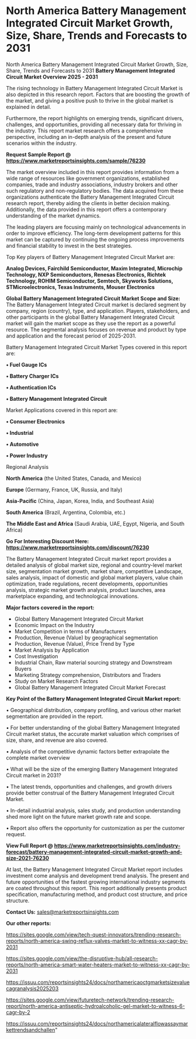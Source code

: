 # North America Battery Management Integrated Circuit Market Growth, Size, Share, Trends and Forecasts to 2031
North America Battery Management Integrated Circuit Market Growth, Size, Share, Trends and Forecasts to 2031
<Strong> Battery Management Integrated Circuit Market Overview 2025 - 2031</strong>

The rising technology in Battery Management Integrated Circuit Market is also depicted in this research report. Factors that are boosting the growth of the market, and giving a positive push to thrive in the global market is explained in detail.

Furthermore, the report highlights on emerging trends, significant drivers, challenges, and opportunities, providing all necessary data for thriving in the industry. This report market research offers a comprehensive perspective, including an in-depth analysis of the present and future scenarios within the industry.

<strong>Request Sample Report @ <a href=https://www.marketreportsinsights.com/sample/76230>https://www.marketreportsinsights.com/sample/76230</a></strong>

The market overview included in this report provides information from a wide range of resources like government organizations, established companies, trade and industry associations, industry brokers and other such regulatory and non-regulatory bodies. The data acquired from these organizations authenticate the Battery Management Integrated Circuit research report, thereby aiding the clients in better decision making. Additionally, the data provided in this report offers a contemporary understanding of the market dynamics.

The leading players are focusing mainly on technological advancements in order to improve efficiency. The long-term development patterns for this market can be captured by continuing the ongoing process improvements and financial stability to invest in the best strategies.

Top Key players of Battery Management Integrated Circuit Market are:

<strong>Analog Devices, Fairchild Semiconductor, Maxim Integrated, Microchip Technology, NXP Semiconductors, Renesas Electronics, Richtek Technology, ROHIM Semiconductor, Semtech, Skyworks Solutions, STMicroelectronics, Texas Instruments, Mouser Electronics</strong>

<strong><b>Global Battery Management Integrated Circuit Market Scope and Size:</b></strong>
The Battery Management Integrated Circuit market is declared segment by company, region (country), type, and application. Players, stakeholders, and other participants in the global Battery Management Integrated Circuit market will gain the market scope as they use the report as a powerful resource. The segmental analysis focuses on revenue and product by type and application and the forecast period of 2025-2031.

Battery Management Integrated Circuit Market Types covered in this report are:

<strong>• Fuel Gauge ICs

• Battery Charger ICs

• Authentication ICs

• Battery Management Integrated Circuit</strong>

Market Applications covered in this report are:

<strong>• Consumer Electronics

• Industrial

• Automotive

• Power Industry</strong> 

Regional Analysis

<strong>North America</strong> (the United States, Canada, and Mexico)

<strong>Europe</strong> (Germany, France, UK, Russia, and Italy)

<strong>Asia-Pacific</strong> (China, Japan, Korea, India, and Southeast Asia)

<strong>South America</strong> (Brazil, Argentina, Colombia, etc.)

<strong>The Middle East and Africa</strong> (Saudi Arabia, UAE, Egypt, Nigeria, and South Africa)

<strong>Go For Interesting Discount Here: <a href=https://www.marketreportsinsights.com/discount/76230>https://www.marketreportsinsights.com/discount/76230</a></strong>

The Battery Management Integrated Circuit market report provides a detailed analysis of global market size, regional and country-level market size, segmentation market growth, market share, competitive Landscape, sales analysis, impact of domestic and global market players, value chain optimization, trade regulations, recent developments, opportunities analysis, strategic market growth analysis, product launches, area marketplace expanding, and technological innovations.

<strong><b>Major factors covered in the report:</b></strong>
<ul>
  <li>Global Battery Management Integrated Circuit Market </li>
  <li>Economic Impact on the Industry</li>
  <li>Market Competition in terms of Manufacturers</li>
  <li>Production, Revenue (Value) by geographical segmentation</li>
  <li>Production, Revenue (Value), Price Trend by Type</li>
  <li>Market Analysis by Application</li>
  <li>Cost Investigation</li>
  <li>Industrial Chain, Raw material sourcing strategy and Downstream Buyers</li>
  <li>Marketing Strategy comprehension, Distributors and Traders</li>
  <li>Study on Market Research Factors</li>
  <li>Global Battery Management Integrated Circuit Market Forecast</li>
</ul>

<strong><b>Key Point of the Battery Management Integrated Circuit Market report:</b></strong>

• Geographical distribution, company profiling, and various other market segmentation are provided in the report.

• For better understanding of the global Battery Management Integrated Circuit market status, the accurate market valuation which comprises of size, share, and revenue are also covered.

• Analysis of the competitive dynamic factors better extrapolate the complete market overview

• What will be the size of the emerging Battery Management Integrated Circuit market in 2031?

• The latest trends, opportunities and challenges, and growth drivers provide better construal of the Battery Management Integrated Circuit Market.

• In-detail industrial analysis, sales study, and production understanding shed more light on the future market growth rate and scope.

• Report also offers the opportunity for customization as per the customer request.

<strong><b>View Full Report @ <a href=https://www.marketreportsinsights.com/industry-forecast/battery-management-integrated-circuit-market-growth-and-size-2021-76230>https://www.marketreportsinsights.com/industry-forecast/battery-management-integrated-circuit-market-growth-and-size-2021-76230</a></b></strong>


At last, the Battery Management Integrated Circuit Market report includes investment come analysis and development trend analysis. The present and future opportunities of the fastest growing international industry segments are coated throughout this report. This report additionally presents product specification, manufacturing method, and product cost structure, and price structure.

<strong>Contact Us:</strong>
sales@marketreportsinsights.com

<strong>Our other reports:</strong>

<a href=https://sites.google.com/view/tech-quest-innovators/trending-research-reports/north-america-swing-reflux-valves-market-to-witness-xx-cagr-by-2031>https://sites.google.com/view/tech-quest-innovators/trending-research-reports/north-america-swing-reflux-valves-market-to-witness-xx-cagr-by-2031</a>

<a href=https://sites.google.com/view/the-disruptive-hub/all-research-reports/north-america-smart-water-heaters-market-to-witness-xx-cagr-by-2031>https://sites.google.com/view/the-disruptive-hub/all-research-reports/north-america-smart-water-heaters-market-to-witness-xx-cagr-by-2031</a>

<a href=https://issuu.com/reportsinsights24/docs/northamericaoctgmarketsizevaluecagranalysis2025203>https://issuu.com/reportsinsights24/docs/northamericaoctgmarketsizevaluecagranalysis2025203</a>

<a href=https://sites.google.com/view/futuretech-network/trending-research-report/north-america-antiseptic-hydroalcoholic-gel-market-to-witness-6-cagr-by-2>https://sites.google.com/view/futuretech-network/trending-research-report/north-america-antiseptic-hydroalcoholic-gel-market-to-witness-6-cagr-by-2</a>

<a href=https://issuu.com/reportsinsights24/docs/northamericalateralflowassaymarkettrendsandchallen>https://issuu.com/reportsinsights24/docs/northamericalateralflowassaymarkettrendsandchallen</a>"
